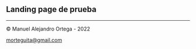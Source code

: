 ## Landing page de prueba
---


&copy; Manuel Alejandro Ortega - 2022

[morteguita@gmail.com](mailto:morteguita@gmail.com)
